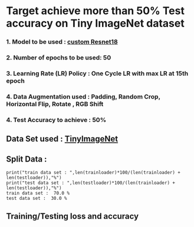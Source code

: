 # Target achieve more than 50% Test accuracy on Tiny ImageNet dataset 

### 1. Model to be used : [custom Resnet18](https://github.com/sumitsarkar1/sumitEVA7/tree/main/models) ###
### 2. Number of epochs to be used: 50 ###
### 3. Learning Rate (LR) Policy : One Cycle LR with max LR at 15th epoch ###
### 4. Data Augmentation used : Padding, Random Crop, Horizontal Flip, Rotate , RGB Shift 
### 4. Test Accuracy to achieve : 50% ###

## Data Set used : [TinyImageNet](http://cs231n.stanford.edu/tiny-imagenet-200.zip)
## Split Data : 
```
print("train data set : ",len(trainloader)*100/(len(trainloader) + len(testloader)),"%")
print("test data set : ",len(testloader)*100/(len(trainloader) + len(testloader)),"%")
train data set :  70.0 %
test data set :  30.0 %
```

## Training/Testing loss and accuracy ##


